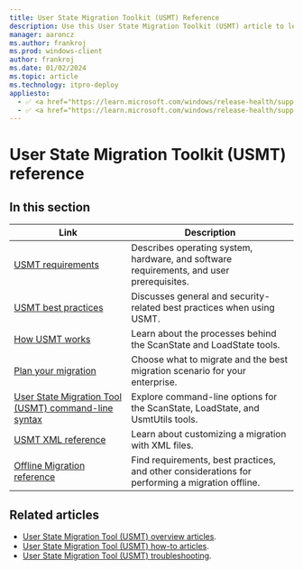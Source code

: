 ```yaml
---
title: User State Migration Toolkit (USMT) Reference
description: Use this User State Migration Toolkit (USMT) article to learn details about USMT, like operating system, hardware, and software requirements, and user prerequisites.
manager: aaroncz
ms.author: frankroj
ms.prod: windows-client
author: frankroj
ms.date: 01/02/2024
ms.topic: article
ms.technology: itpro-deploy
appliesto:
  - ✅ <a href="https://learn.microsoft.com/windows/release-health/supported-versions-windows-client" target="_blank">Windows 11</a>
  - ✅ <a href="https://learn.microsoft.com/windows/release-health/supported-versions-windows-client" target="_blank">Windows 10</a>
---
```


# User State Migration Toolkit (USMT) reference

## In this section

| Link | Description |
|--- |--- |
|[USMT requirements](usmt-requirements.md)|Describes operating system, hardware, and software requirements, and user prerequisites.|
|[USMT best practices](usmt-best-practices.md)|Discusses general and security-related best practices when using USMT.|
|[How USMT works](usmt-how-it-works.md)|Learn about the processes behind the ScanState and LoadState tools.|
|[Plan your migration](usmt-plan-your-migration.md)|Choose what to migrate and the best migration scenario for your enterprise.|
|[User State Migration Tool (USMT) command-line syntax](usmt-command-line-syntax.md)|Explore command-line options for the ScanState, LoadState, and UsmtUtils tools.|
|[USMT XML reference](usmt-xml-reference.md)|Learn about customizing a migration with XML files.|
|[Offline Migration reference](offline-migration-reference.md)|Find requirements, best practices, and other considerations for performing a migration offline.|

## Related articles

- [User State Migration Tool (USMT) overview articles](usmt-topics.md).
- [User State Migration Tool (USMT) how-to articles](usmt-how-to.md).
- [User State Migration Tool (USMT) troubleshooting](usmt-troubleshooting.md).
